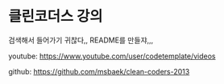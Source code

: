 # 클린코더스 강의

검색해서 들어가기 귀찮다,, README를 만들쟈,,,

youtube: https://www.youtube.com/user/codetemplate/videos

github: https://github.com/msbaek/clean-coders-2013
